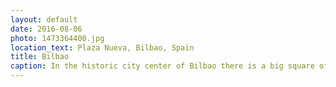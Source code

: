 ```yaml
---
layout: default
date: 2016-08-06
photo: 1473364400.jpg
location_text: Plaza Nueva, Bilbao, Spain
title: Bilbao
caption: In the historic city center of Bilbao there is a big square of Neoclassical style built in 1821. Under the columns are now many bars and restaurants.
---
```

